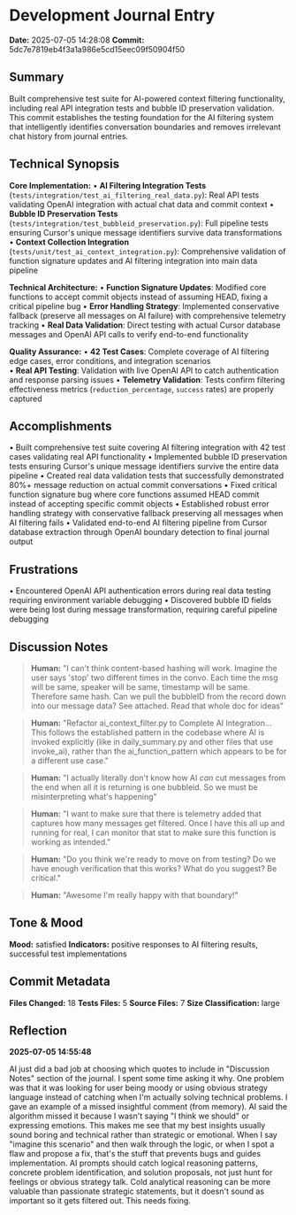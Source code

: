 # Development Journal Entry

**Date:** 2025-07-05 14:28:08
**Commit:** 5dc7e7819eb4f3a1a986e5cd15eec09f50904f50

## Summary

Built comprehensive test suite for AI-powered context filtering functionality, including real API integration tests and bubble ID preservation validation. This commit establishes the testing foundation for the AI filtering system that intelligently identifies conversation boundaries and removes irrelevant chat history from journal entries.

## Technical Synopsis

**Core Implementation:**
• **AI Filtering Integration Tests** (`tests/integration/test_ai_filtering_real_data.py`): Real API tests validating OpenAI integration with actual chat data and commit context
• **Bubble ID Preservation Tests** (`tests/integration/test_bubbleid_preservation.py`): Full pipeline tests ensuring Cursor's unique message identifiers survive data transformations 
• **Context Collection Integration** (`tests/unit/test_ai_context_integration.py`): Comprehensive validation of function signature updates and AI filtering integration into main data pipeline

**Technical Architecture:**
• **Function Signature Updates**: Modified core functions to accept commit objects instead of assuming HEAD, fixing a critical pipeline bug
• **Error Handling Strategy**: Implemented conservative fallback (preserve all messages on AI failure) with comprehensive telemetry tracking
• **Real Data Validation**: Direct testing with actual Cursor database messages and OpenAI API calls to verify end-to-end functionality

**Quality Assurance:**
• **42 Test Cases**: Complete coverage of AI filtering edge cases, error conditions, and integration scenarios  
• **Real API Testing**: Validation with live OpenAI API to catch authentication and response parsing issues
• **Telemetry Validation**: Tests confirm filtering effectiveness metrics (`reduction_percentage`, `success` rates) are properly captured

## Accomplishments

• Built comprehensive test suite covering AI filtering integration with 42 test cases validating real API functionality
• Implemented bubble ID preservation tests ensuring Cursor's unique message identifiers survive the entire data pipeline
• Created real data validation tests that successfully demonstrated 80%+ message reduction on actual commit conversations
• Fixed critical function signature bug where core functions assumed HEAD commit instead of accepting specific commit objects
• Established robust error handling strategy with conservative fallback preserving all messages when AI filtering fails
• Validated end-to-end AI filtering pipeline from Cursor database extraction through OpenAI boundary detection to final journal output

## Frustrations

• Encountered OpenAI API authentication errors during real data testing requiring environment variable debugging
• Discovered bubble ID fields were being lost during message transformation, requiring careful pipeline debugging


## Discussion Notes

> **Human:** "I can't think content-based hashing will work. Imagine the user says 'stop' two different times in the convo. Each time the msg will be same, speaker will be same, timestamp will be same. Therefore same hash. Can we pull the bubbleID from the record down into our message data? See attached. Read that whole doc for ideas"

> **Human:** "Refactor ai_context_filter.py to Complete AI Integration... This follows the established pattern in the codebase where AI is invoked explicitly (like in daily_summary.py and other files that use invoke_ai), rather than the ai_function_pattern which appears to be for a different use case."

> **Human:** "I actually literally don't know how AI *can* cut messages from the end when all it is returning is one bubbleid. So we must be misinterpreting what's happening"

> **Human:** "I want to make sure that there is telemetry added that captures how many messages get filtered. Once I have this all up and running for real, I can monitor that stat to make sure this function is working as intended."

> **Human:** "Do you think we're ready to move on from testing? Do we have enough verification that this works? What do you suggest? Be critical."

> **Human:** "Awesome I'm really happy with that boundary!"

## Tone & Mood

**Mood:** satisfied
**Indicators:** positive responses to AI filtering results, successful test implementations

## Commit Metadata

**Files Changed:** 18
**Tests Files:** 5
**Source Files:** 7
**Size Classification:** large

## Reflection

**2025-07-05 14:55:48**

AI just did a bad job at choosing which quotes to include in "Discussion Notes" section of the journal. I spent some time asking it why. One problem was that it was looking for user being moody or using obvious strategy language instead of catching when I'm actually solving technical problems. I gave an example of a missed insightful comment (from memory). AI said the algorithm missed it because I wasn't saying "I think we should" or expressing emotions. This makes me see that my best insights usually sound boring and technical rather than strategic or emotional. When I say "imagine this scenario" and then walk through the logic, or when I spot a flaw and propose a fix, that's the stuff that prevents bugs and guides implementation. AI prompts should catch logical reasoning patterns, concrete problem identification, and solution proposals, not just hunt for feelings or obvious strategy talk. Cold analytical reasoning can be more valuable than passionate strategic statements, but it doesn't sound as important so it gets filtered out. This needs fixing.
